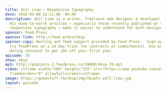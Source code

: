 ```yaml
---
title: Zell Liew — Responsive Typography
date: 2016-03-08 12:11:00 -06:00
description: Zell Liew is a writer, freelance web designer & developer based in Singapore.
  His down-to-earth articles — especially those recently published on the topic of
  responsive typography — make it easier to understand for both designers and developers.
sponsor: Feed.Press
sponsor-link: http://feed.press/nbsp
sponsor-copy: Hosting and feed support provided by Feed.Press.  Sign-up today and
  try FeedPress on a 14 day trial (no contracts or commitments). Use promo code *nbsp*
  during checkout to get 10% off your first year.
episode: 70
show: nbsp
mp3: http://podcasts-1.feedpress.co/10609/nbsp-70.mp3
video: <iframe width="560" height="315" src="https://www.youtube.com/embed/1wpVke08fL8"
  frameborder="0" allowfullscreen></iframe>
image: https://goodstuff.fm/nbsp/img/nbsptv-zell-liew.jpg
layout: episode
---
```


